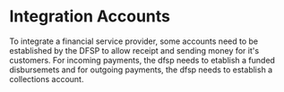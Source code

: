 # Integration Accounts
To integrate a financial service provider, some accounts need to be established by the DFSP to allow receipt and sending money for it's customers. For incoming payments, the dfsp needs to etablish a funded disbursemets and for outgoing payments, the dfsp needs to establish a collections account.

